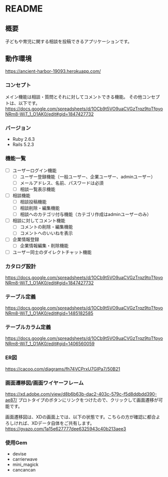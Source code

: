 # README

## 概要
子どもや育児に関する相談を投稿できるアプリケーションです。

## 動作環境
https://ancient-harbor-19093.herokuapp.com/

### コンセプト
メイン機能は相談・質問とそれに対してコメントできる機能。
その他コンセプトは、以下です。
https://docs.google.com/spreadsheets/d/1OCb9t5VO9uaCVGzTrqz9toTfpyoNRm8-WiT_1_O1AK0/edit#gid=1847427732

### バージョン
* Ruby 2.6.3
* Rails 5.2.3

### 機能一覧

- [ ] ユーザーログイン機能
  - [ ] ユーザー登録機能（一般ユーザー、企業ユーザー、adminユーザー）
  - [ ] メールアドレス、名前、パスワードは必須
  - [ ] 相談一覧表示機能

- [ ] 相談機能
  - [ ] 相談投稿機能
  - [ ] 相談削除・編集機能
  - [ ] 相談へのカテゴリ付与機能（カテゴリ作成はadminユーザーのみ）

- [ ] 相談に対してコメント機能
  - [ ] コメントの削除・編集機能
  - [ ] コメントへのいいねを表示

- [ ] 企業情報登録
  - [ ] 企業情報編集・削除機能

- [ ] ユーザー同士のダイレクトチャット機能

### カタログ設計
https://docs.google.com/spreadsheets/d/1OCb9t5VO9uaCVGzTrqz9toTfpyoNRm8-WiT_1_O1AK0/edit#gid=1847427732

### テーブル定義
https://docs.google.com/spreadsheets/d/1OCb9t5VO9uaCVGzTrqz9toTfpyoNRm8-WiT_1_O1AK0/edit#gid=1485182585

### テーブルカラム定義
https://docs.google.com/spreadsheets/d/1OCb9t5VO9uaCVGzTrqz9toTfpyoNRm8-WiT_1_O1AK0/edit#gid=1406560059

### ER図
https://cacoo.com/diagrams/fh74VCPrxU7GIPa7/50B21

### 画面遷移図/画面ワイヤーフレーム
https://xd.adobe.com/view/d8b6b63b-dac2-403c-579c-f5d8ddbdd390-ae87/
プロトタイプのボタンにリンクをつけたので、クリックして画面遷移が可能です。

画面遷移図は、XDの画面上では、以下の状態です。こちらの方が確認に都合よろしければ、XDデータ自体をご共有します。
https://gyazo.com/1a15e627777dee6325943c40b213aee3

### 使用Gem
* devise
* carrierwave
* mini_magick
* cancancan
